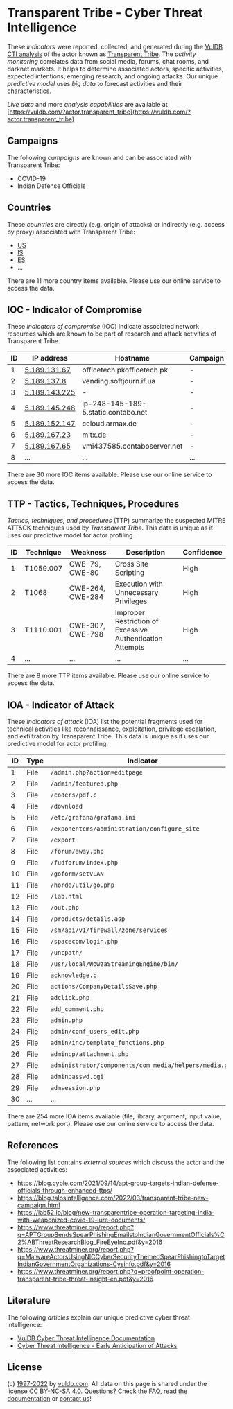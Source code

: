 # Transparent Tribe - Cyber Threat Intelligence

These _indicators_ were reported, collected, and generated during the [VulDB CTI analysis](https://vuldb.com/?kb.cti) of the actor known as [Transparent Tribe](https://vuldb.com/?actor.transparent_tribe). The _activity monitoring_ correlates data from social media, forums, chat rooms, and darknet markets. It helps to determine associated actors, specific activities, expected intentions, emerging research, and ongoing attacks. Our unique _predictive model_ uses _big data_ to forecast activities and their characteristics.

_Live data_ and more _analysis capabilities_ are available at [https://vuldb.com/?actor.transparent_tribe](https://vuldb.com/?actor.transparent_tribe)

## Campaigns

The following _campaigns_ are known and can be associated with Transparent Tribe:

* COVID-19
* Indian Defense Officials

## Countries

These _countries_ are directly (e.g. origin of attacks) or indirectly (e.g. access by proxy) associated with Transparent Tribe:

* [US](https://vuldb.com/?country.us)
* [IS](https://vuldb.com/?country.is)
* [ES](https://vuldb.com/?country.es)
* ...

There are 11 more country items available. Please use our online service to access the data.

## IOC - Indicator of Compromise

These _indicators of compromise_ (IOC) indicate associated network resources which are known to be part of research and attack activities of Transparent Tribe.

ID | IP address | Hostname | Campaign | Confidence
-- | ---------- | -------- | -------- | ----------
1 | [5.189.131.67](https://vuldb.com/?ip.5.189.131.67) | officetech.pkofficetech.pk | - | High
2 | [5.189.137.8](https://vuldb.com/?ip.5.189.137.8) | vending.softjourn.if.ua | - | High
3 | [5.189.143.225](https://vuldb.com/?ip.5.189.143.225) | - | - | High
4 | [5.189.145.248](https://vuldb.com/?ip.5.189.145.248) | ip-248-145-189-5.static.contabo.net | - | High
5 | [5.189.152.147](https://vuldb.com/?ip.5.189.152.147) | ccloud.armax.de | - | High
6 | [5.189.167.23](https://vuldb.com/?ip.5.189.167.23) | mltx.de | - | High
7 | [5.189.167.65](https://vuldb.com/?ip.5.189.167.65) | vmi437585.contaboserver.net | - | High
8 | ... | ... | ... | ...

There are 30 more IOC items available. Please use our online service to access the data.

## TTP - Tactics, Techniques, Procedures

_Tactics, techniques, and procedures_ (TTP) summarize the suspected MITRE ATT&CK techniques used by _Transparent Tribe_. This data is unique as it uses our predictive model for actor profiling.

ID | Technique | Weakness | Description | Confidence
-- | --------- | -------- | ----------- | ----------
1 | T1059.007 | CWE-79, CWE-80 | Cross Site Scripting | High
2 | T1068 | CWE-264, CWE-284 | Execution with Unnecessary Privileges | High
3 | T1110.001 | CWE-307, CWE-798 | Improper Restriction of Excessive Authentication Attempts | High
4 | ... | ... | ... | ...

There are 8 more TTP items available. Please use our online service to access the data.

## IOA - Indicator of Attack

These _indicators of attack_ (IOA) list the potential fragments used for technical activities like reconnaissance, exploitation, privilege escalation, and exfiltration by Transparent Tribe. This data is unique as it uses our predictive model for actor profiling.

ID | Type | Indicator | Confidence
-- | ---- | --------- | ----------
1 | File | `/admin.php?action=editpage` | High
2 | File | `/admin/featured.php` | High
3 | File | `/coders/pdf.c` | High
4 | File | `/download` | Medium
5 | File | `/etc/grafana/grafana.ini` | High
6 | File | `/exponentcms/administration/configure_site` | High
7 | File | `/export` | Low
8 | File | `/forum/away.php` | High
9 | File | `/fudforum/index.php` | High
10 | File | `/goform/setVLAN` | High
11 | File | `/horde/util/go.php` | High
12 | File | `/lab.html` | Medium
13 | File | `/out.php` | Medium
14 | File | `/products/details.asp` | High
15 | File | `/sm/api/v1/firewall/zone/services` | High
16 | File | `/spacecom/login.php` | High
17 | File | `/uncpath/` | Medium
18 | File | `/usr/local/WowzaStreamingEngine/bin/` | High
19 | File | `acknowledge.c` | High
20 | File | `actions/CompanyDetailsSave.php` | High
21 | File | `adclick.php` | Medium
22 | File | `add_comment.php` | High
23 | File | `admin.php` | Medium
24 | File | `admin/conf_users_edit.php` | High
25 | File | `admin/inc/template_functions.php` | High
26 | File | `admincp/attachment.php` | High
27 | File | `administrator/components/com_media/helpers/media.php` | High
28 | File | `adminpasswd.cgi` | High
29 | File | `admsession.php` | High
30 | ... | ... | ...

There are 254 more IOA items available (file, library, argument, input value, pattern, network port). Please use our online service to access the data.

## References

The following list contains _external sources_ which discuss the actor and the associated activities:

* https://blog.cyble.com/2021/09/14/apt-group-targets-indian-defense-officials-through-enhanced-ttps/
* https://blog.talosintelligence.com/2022/03/transparent-tribe-new-campaign.html
* https://lab52.io/blog/new-transparentribe-operation-targeting-india-with-weaponized-covid-19-lure-documents/
* https://www.threatminer.org/report.php?q=APTGroupSendsSpearPhishingEmailstoIndianGovernmentOfficials%C2%ABThreatResearchBlog_FireEyeInc.pdf&y=2016
* https://www.threatminer.org/report.php?q=MalwareActorsUsingNICCyberSecurityThemedSpearPhishingtoTargetIndianGovernmentOrganizations-Cysinfo.pdf&y=2016
* https://www.threatminer.org/report.php?q=proofpoint-operation-transparent-tribe-threat-insight-en.pdf&y=2016

## Literature

The following _articles_ explain our unique predictive cyber threat intelligence:

* [VulDB Cyber Threat Intelligence Documentation](https://vuldb.com/?kb.cti)
* [Cyber Threat Intelligence - Early Anticipation of Attacks](https://www.scip.ch/en/?labs.20201022)

## License

(c) [1997-2022](https://vuldb.com/?kb.changelog) by [vuldb.com](https://vuldb.com/?kb.about). All data on this page is shared under the license [CC BY-NC-SA 4.0](https://creativecommons.org/licenses/by-nc-sa/4.0/). Questions? Check the [FAQ](https://vuldb.com/?kb.faq), read the [documentation](https://vuldb.com/?kb) or [contact us](https://vuldb.com/?contact)!
